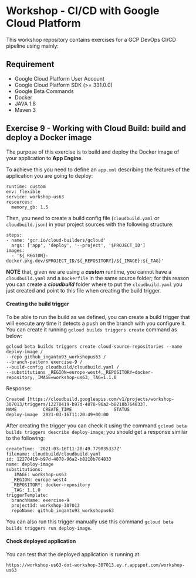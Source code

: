 
# Workshop - CI/CD with Google Cloud Platform

This workshop repository contains exercises for a GCP DevOps CI/CD pipeline using mainly:


## Requirement

*	Google Cloud Platform User Account
*	Google Cloud Platform SDK (>= 331.0.0)
*	Google Beta Commands
*	Docker
*	JAVA 1.8
*	Maven 3

## Exercise 9 - Working with Cloud Build: build and deploy a Docker image
The purpose of this exercise is to build and deploy the Docker image of your application to **App Engine**.

To achieve this you need to define an `app.xml` describing the features of the application you are going to deploy:

	runtime: custom
	env: flexible 
	service: workshop-us63
	resources:
	  memory_gb: 1.5
	  
Then, you need to create a build config file (`cloudbuild.yaml` or `cloudbuild.json`) in your project sources with the following structure:

	steps:
	- name: 'gcr.io/cloud-builders/gcloud'
	  args: ['app', 'deploy', '--project', '$PROJECT_ID']
	images:
	  - '${_REGION}-docker.pkg.dev/$PROJECT_ID/${_REPOSITORY}/${_IMAGE}:${_TAG}'
	  
**NOTE** that, given we are using a _**custom**_ runtime, you cannot have a `cloudbuild.yaml` and a `Dockerfile` in the same source folder; for this reason you can create a _**cloudbuild**_ folder where to put the `cloudbuild.yaml` you just created and point to this file when creating the build trigger.

#### Creating the build trigger
To be able to run the build as we defined, you can create a build trigger that will execute any time it detects a push on the branch with you configure it. You can create it running `gcloud builds triggers create` command as below:

	gcloud beta builds triggers create cloud-source-repositories --name deploy-image /
	--repo github_inganto93_workshopus63 /
	--branch-pattern exercise-9 /
	--build-config cloudbuild/cloudbuild.yaml /
	--substitutions _REGION=europe-west4,_REPOSITORY=docker-repository,_IMAGE=workshop-us63,_TAG=1.1.0
	
Response:

	Created [https://cloudbuild.googleapis.com/v1/projects/workshop-307013/triggers/12270419-b97d-4878-96a2-b8218b764833].
	NAME          CREATE_TIME                STATUS
	deploy-image  2021-03-16T11:20:49+00:00
	
After creating the trigger you can check it using the command `gcloud beta builds triggers describe deploy-image`; you should get a response similar to the following:

	createTime: '2021-03-16T11:20:49.779035337Z'
	filename: cloudbuild/cloudbuild.yaml
	id: 12270419-b97d-4878-96a2-b8218b764833
	name: deploy-image
	substitutions:
	  _IMAGE: workshop-us63
	  _REGION: europe-west4
	  _REPOSITORY: docker-repository
	  _TAG: 1.1.0
	triggerTemplate:
	  branchName: exercise-9
	  projectId: workshop-307013
	  repoName: github_inganto93_workshopus63

You can also run this trigger manually use this command `gcloud beta builds triggers run deploy-image`.

#### Check deployed application
You can test that the deployed application is running at:

	https://workshop-us63-dot-workshop-307013.ey.r.appspot.com/workshop-us63
